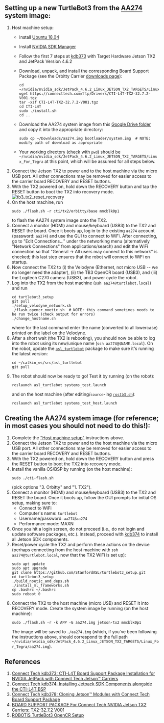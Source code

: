 ## Setting up a new TurtleBot3 from the [AA274](https://asl.stanford.edu/aa274a) system image:
1. Host machine setup:
    - Install [Ubuntu 18.04](https://releases.ubuntu.com/18.04/)
    - Install [NVIDIA SDK Manager](https://developer.nvidia.com/nvidia-sdk-manager)
    - Follow the first 7 steps at [kdb373] with Target Hardware Jetson TX2 and JetPack Version 4.6.2
    - Download, unpack, and install the corresponding Board Support Package (see the Orbitty Carrier [downloads page](https://connecttech.com/product/orbitty-carrier-for-nvidia-jetson-tx2-tx1/)):

        ```
        cd ~/nvidia/nvidia_sdk/JetPack_4.6.2_Linux_JETSON_TX2_TARGETS/Linux_For_Tegra
        wget https://connecttech.com/ftp/Drivers/CTI-L4T-TX2-32.7.2-V001.tgz
        tar -xzf CTI-L4T-TX2-32.7.2-V001.tgz
        cd CTI-L4T
        sudo ./install.sh
        cd ..
        ```
    - Download the AA274 system image from this [Google Drive folder](https://drive.google.com/drive/folders/10Uu6nRAyq2QFN7jSopedds5FCW7RafQz?usp=sharing) and copy it into the appropriate directory:
        ```
        sudo cp ~/Downloads/aa274.img bootloader/system.img  # NOTE: modify path of download as appropriate
        ```
    - Your working directory (check with `pwd`) should be `~/nvidia/nvidia_sdk/JetPack_4.6.2_Linux_JETSON_TX2_TARGETS/Linux_For_Tegra` at this point, which will be assumed for all steps below.
2. Connect the Jetson TX2 to power and to the host machine via the micro USB port. All other connections may be removed for easier access to the carrier board RECOVERY and RESET buttons.
3. With the TX2 powered on, hold down the RECOVERY button and tap the RESET button to boot the TX2 into recovery mode.
![tb3_tx2_reset_recovery](https://user-images.githubusercontent.com/4130030/193955389-d0d68cb3-29ac-4d21-8450-1148f5311f5b.jpg)
4. On the host machine, run
    ```
    sudo ./flash.sh -r cti/tx2/orbitty/base mmcblk0p1
    ```
   to flash the AA274 system image onto the TX2.
5. Connect a monitor (HDMI) and mouse/keyboard (USB3) to the TX2 and RESET the board. Once it boots up, log in to the existing `aa274` account (password: `aa274`) and use the GUI to connect to WiFi. After connecting, go to "Edit Connections..." under the networking menu (alternatively "Network Connections" from applications/search) and edit the WiFi connection so that "General -> All users may connect to this network" is checked; this last step ensures that the robot will connect to WiFi on startup.
6. Now connect the TX2 to (i) the Velodyne (Ethernet, not micro USB -- we no longer need the adapter), (ii) the TB3 OpenCR board (USB3), and (iii) the Logitech C270 camera (USB3), and power cycle the robot.
7. Log into the TX2 from the host machine (`ssh aa274@turtlebot.local`) and run
    ```
    cd turtlebot3_setup
    git pull
    ./setup_velodyne_network.sh
    ./flash_opencr_noetic.sh  # NOTE: this command sometimes needs to be run twice (check output for errors)
    ./change_hostname.sh
    ```
   where for the last command enter the name (converted to all lowercase) printed on the label on the Velodyne.
8. After a short wait (the TX2 is rebooting), you should now be able to log into the robot using its new/unique name (`ssh aa274@$NAME.local`). On the robot, update the [`asl_turtlebot`](https://github.com/StanfordASL/asl_turtlebot) package to make sure it's running the latest version:
    ```
    cd ~/catkin_ws/src/asl_turtlebot
    git pull
    ```
9. The robot should now be ready to go! Test it by running (on the robot):
    ```
    roslaunch asl_turtlebot systems_test.launch
    ```
   and on the host machine (after editing/`source`-ing [`rostb3.sh`](https://github.com/StanfordASL/asl_turtlebot/blob/master/rostb3.sh)):
    ```
    roslaunch asl_turtlebot systems_test_host.launch
    ```

## Creating the AA274 system image (for reference; in most cases you should not need to do this!):
1. Complete the ["Host machine setup"](#setting-up-a-new-turtlebot3-from-the-aa274-system-image) instructions above.
2. Connect the Jetson TX2 to power and to the host machine via the micro USB port. All other connections may be removed for easier access to the carrier board RECOVERY and RESET buttons.
3. With the TX2 powered on, hold down the RECOVERY button and press the RESET button to boot the TX2 into recovery mode.
4. Install the vanilla OS/BSP by running (on the host machine):
    ```
    sudo ./cti-flash.sh
    ```
   (pick options "3. Orbitty" and "1. TX2").
5. Connect a monitor (HDMI) and mouse/keyboard (USB3) to the TX2 and RESET the board. Once it boots up, follow the GUI prompts for initial OS setup, making sure to:
    - Connect to WiFi
    - Computer's name: `turtlebot`
    - Username/password: `aa274`/`aa274`
    - Performance mode: MAXN
6. Once you hit a login screen, do not proceed (i.e., do not login and update software packages, etc.). Instead, proceed with [kdb374] to install all Jetson SDK components.
7. Reset/power cycle the TX2 and perform these actions on the device (perhaps connecting from the host machine with `ssh aa274@turtlebot.local`, now that the TX2 WiFi is set up):
    ```
    sudo apt update
    sudo apt upgrade
    git clone https://github.com/StanfordASL/turtlebot3_setup.git
    cd turtlebot3_setup
    ./build_noetic_and_deps.sh
    ./install_ml_frameworks.sh
    cp .bashrc ~/.bashrc
    sudo reboot 0
    ```
8. Connect the TX2 to the host machine (micro USB) and RESET it into RECOVERY mode. Create the system image by running (on the host machine):
    ```
    sudo ./flash.sh -r -k APP -G aa274.img jetson-tx2 mmcblk0p1
    ```
   The image will be saved to `./aa274.img` (which, if you've been following the instructions above, should correspond to the full path `~/nvidia/nvidia_sdk/JetPack_4.6.2_Linux_JETSON_TX2_TARGETS/Linux_For_Tegra/aa274.img`).

## References
1. [Connect Tech kdb373: CTI-L4T Board Support Package Installation for NVIDIA JetPack with Connect Tech Jetson™ Carriers](https://connecttech.com/resource-center/kdb373/)
2. [Connect Tech kdb374: Installing Jetpack SDK Components alongside the CTI-L4T BSP](https://connecttech.com/resource-center/kdb374/)
3. [Connect Tech kdb378: Cloning Jetson™ Modules with Connect Tech Board Support Package](https://connecttech.com/resource-center/kdb-378-cloning-jetson-modules-with-connect-tech-board-support-package/)
4. [BOARD SUPPORT PACKAGE For Connect Tech NVIDIA Jetson TX2 Carriers: TX2-32.7.2 V001 
](https://connecttech.com/ftp/Drivers/L4T-Release-Notes/Jetson-TX2/TX2-32.7.2.pdf)
5. [ROBOTIS TurtleBot3 OpenCR Setup](https://emanual.robotis.com/docs/en/platform/turtlebot3/opencr_setup/)

[kdb373]: https://connecttech.com/resource-center/kdb373/
[kdb374]: https://connecttech.com/resource-center/kdb374/
[kdb378]: https://connecttech.com/resource-center/kdb-378-cloning-jetson-modules-with-connect-tech-board-support-package/
